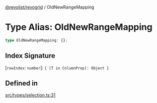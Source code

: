 [@revolist/revogrid](README.md) / OldNewRangeMapping

# Type Alias: OldNewRangeMapping

```ts
type OldNewRangeMapping: {};
```

## Index Signature

 \[`rowIndex`: `number`\]: `{ [T in ColumnProp]: Object }`

## Defined in

[src/types/selection.ts:31](https://github.com/revolist/revogrid/blob/5b9d5acc12b1e8b58b94bf47dcbc001b6b394655/src/types/selection.ts#L31)
